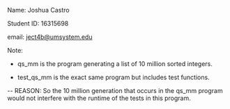 Name: Joshua Castro

Student ID: 16315698

email: ject4b@umsystem.edu

Note: 

- qs_mm is the program generating a list of 10 million sorted integers.

- test_qs_mm is the exact same program but includes test functions.

-- REASON: So the 10 million generation that occurs in the qs_mm program would not interfere with the runtime of the tests in this program. 
